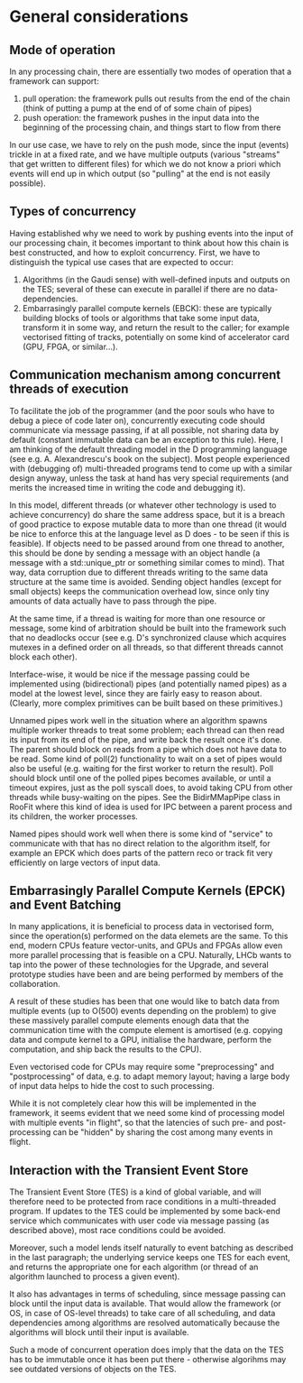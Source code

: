 # General considerations

## Mode of operation

In any processing chain, there are essentially two modes of operation that a
framework can support:

1. pull operation: the framework pulls out results from the end of the chain
   (think of putting a pump at the end of of some chain of pipes)
2. push operation: the framework pushes in the input data into the beginning of
   the processing chain, and things start to flow from there

In our use case, we have to rely on the push mode, since the input (events)
trickle in at a fixed rate, and we have multiple outputs (various "streams"
that get written to different files) for which we do not know a priori which
events will end up in which output (so "pulling" at the end is not easily
possible).

## Types of concurrency

Having established why we need to work by pushing events into the input of our
processing chain, it becomes important to think about how this chain is best
constructed, and how to exploit concurrency. First, we have to distinguish the
typical use cases that are expected to occur:

1. Algorithms (in the Gaudi sense) with well-defined inputs and outputs on the
   TES; several of these can execute in parallel if there are no
   data-dependencies.
2. Embarrasingly parallel compute kernels (EBCK): these are typically building
   blocks of tools or algorithms that take some input data, transform it in
   some way, and return the result to the caller; for example vectorised
   fitting of tracks, potentially on some kind of accelerator card (GPU, FPGA,
   or similar...).

## Communication mechanism among concurrent threads of execution

To facilitate the job of the programmer (and the poor souls who have to debug a
piece of code later on), concurrently executing code should communicate via
message passing, if at all possible, not sharing data by default (constant
immutable data can be an exception to this rule). Here, I am thinking of the
default threading model in the D programming language (see e.g. A.
Alexandrescu's book on the subject). Most people experienced with (debugging
of) multi-threaded programs tend to come up with a similar design anyway,
unless the task at hand has very special requirements (and merits the increased
time in writing the code and debugging it).

In this model, different threads (or whatever other technology is used to
achieve concurrency) do share the same address space, but it is a breach of
good practice to expose mutable data to more than one thread (it would be nice
to enforce this at the language level as D does - to be seen if this is
feasible). If objects need to be passed around from one thread to another, this
should be done by sending a message with an object handle (a message with a
std::unique_ptr or something similar comes to mind). That way, data corruption
due to different threads writing to the same data structure at the same time is
avoided. Sending object handles (except for small objects) keeps the
communication overhead low, since only tiny amounts of data actually have to
pass through the pipe.

At the same time, if a thread is waiting for more than one resource or message,
some kind of arbitration should be built into the framework such that no
deadlocks occur (see e.g. D's synchronized clause which acquires mutexes in a
defined order on all threads, so that different threads cannot block each
other).

Interface-wise, it would be nice if the message passing could be implemented
using (bidirectional) pipes (and potentially named pipes) as a model at the
lowest level, since they are fairly easy to reason about. (Clearly, more
complex primitives can be built based on these primitives.)

Unnamed pipes work well in the situation where an algorithm spawns multiple
worker threads to treat some problem; each thread can then read its input from
its end of the pipe, and write back the result once it's done. The parent
should block on reads from a pipe which does not have data to be read. Some
kind of poll(2) functionality to wait on a set of pipes would also be useful
(e.g. waiting for the first worker to return the result). Poll should block
until one of the polled pipes becomes available, or until a timeout expires,
just as the poll syscall does, to avoid taking CPU from other threads while
busy-waiting on the pipes. See the BidirMMapPipe class in RooFit where this
kind of idea is used for IPC between a parent process and its children, the
worker processes.

Named pipes should work well when there is some kind of "service" to
communicate with that has no direct relation to the algorithm itself, for
example an EPCK which does parts of the pattern reco or track fit very
efficiently on large vectors of input data.

## Embarrasingly Parallel Compute Kernels (EPCK) and Event Batching

In many applications, it is beneficial to process data in vectorised form,
since the operation(s) performed on the data elemets are the same. To this end,
modern CPUs feature vector-units, and GPUs and FPGAs allow even more parallel
processing that is feasible on a CPU. Naturally, LHCb wants to tap into the
power of these technologies for the Upgrade, and several prototype studies have
been and are being performed by members of the collaboration.

A result of these studies has been that one would like to batch data from
multiple events (up to O(500) events depending on the problem) to give these
massively parallel compute elements enough data that the communication time
with the compute element is amortised (e.g. copying data and compute kernel to
a GPU, initialise the hardware, perform the computation, and ship back the
results to the CPU).

Even vectorised code for CPUs may require some "preprocessing" and
"postprocessing" of data, e.g. to adapt memory layout; having a large body of
input data helps to hide the cost to such processing.

While it is not completely clear how this will be implemented in the framework,
it seems evident that we need some kind of processing model with multiple
events "in flight", so that the latencies of such pre- and post-processing can
be "hidden" by sharing the cost among many events in flight.

## Interaction with the Transient Event Store

The Transient Event Store (TES) is a kind of global variable, and will
therefore need to be protected from race conditions in a multi-threaded
program. If updates to the TES could be implemented by some back-end service
which communicates with user code via message passing (as described above),
most race conditions could be avoided.

Moreover, such a model lends itself naturally to event batching as described in
the last paragraph; the underlying service keeps one TES for each event, and
returns the appropriate one for each algorithm (or thread of an algorithm
launched to process a given event).

It also has advantages in terms of scheduling, since message passing can block
until the input data is available. That would allow the framework (or OS, in
case of OS-level threads) to take care of all scheduling, and data dependencies
among algorithms are resolved automatically because the algorithms will block
until their input is available.

Such a mode of concurrent operation does imply that the data on the TES has to
be immutable once it has been put there - otherwise algorihms may see outdated
versions of objects on the TES.

